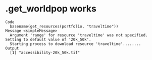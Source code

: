 # .get_worldpop works

    Code
      basename(get_resources(portfolio, "traveltime"))
    Message <simpleMessage>
      Argument 'range' for resource 'traveltime' was not specified. Setting to default value of '20k_50k'.
      Starting process to download resource 'traveltime'........
    Output
      [1] "accessibility-20k_50k.tif"

